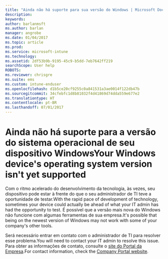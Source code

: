 ```yaml
---
title: "Ainda não há suporte para sua versão do Windows | Microsoft Docs"
description: 
keywords: 
author: barlanmsft
ms.author: barlan
manager: angrobe
ms.date: 01/04/2017
ms.topic: article
ms.prod: 
ms.service: microsoft-intune
ms.technology: 
ms.assetid: 2df53b9b-9195-45c9-b5dd-7eb7642ff219
searchScope: User help
ROBOTS: 
ms.reviewer: chrisgre
ms.suite: ems
ms.custom: intune-enduser
ms.openlocfilehash: d1b5ce20cf9255c0a841531a3ae0014f122db47b
ms.sourcegitcommit: 34cfebfc1d8b81032f4d41869d74dda559e677e2
ms.translationtype: HT
ms.contentlocale: pt-BR
ms.lasthandoff: 07/01/2017
---
```

# <span data-ttu-id="66e7f-102">Ainda não há suporte para a versão do sistema operacional de seu dispositivo Windows</span><span class="sxs-lookup"><span data-stu-id="66e7f-102">Your Windows device's operating system version isn't yet supported</span></span>
<a id="your-windows-devices-operating-system-version-isnt-yet-supported" class="xliff"></a>

<span data-ttu-id="66e7f-103">Com o ritmo acelerado do desenvolvimento da tecnologia, às vezes, seu dispositivo pode estar à frente do que o seu administrador de TI teve a oportunidade de testar.</span><span class="sxs-lookup"><span data-stu-id="66e7f-103">With the rapid pace of development of technology, sometimes your device could actually be ahead of what your IT admin has had the opportunity to test.</span></span> <span data-ttu-id="66e7f-104">É possível que a versão mais nova do Windows não funcione com algumas ferramentas de sua empresa.</span><span class="sxs-lookup"><span data-stu-id="66e7f-104">It's possible that being on the newest version of Windows may not work with some of your company's other tools.</span></span>

<span data-ttu-id="66e7f-105">Será necessário entrar em contato com o administrador de TI para resolver esse problema.</span><span class="sxs-lookup"><span data-stu-id="66e7f-105">You will need to contact your IT admin to resolve this issue.</span></span> <span data-ttu-id="66e7f-106">Para obter as informações de contato, consulte o [site do Portal da Empresa](http://portal.manage.microsoft.com).</span><span class="sxs-lookup"><span data-stu-id="66e7f-106">For contact information, check the [Company Portal website](http://portal.manage.microsoft.com).</span></span>
